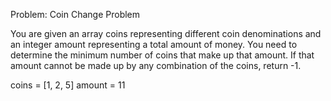 
Problem: Coin Change Problem

You are given an array coins representing different coin denominations and an integer amount representing a total amount of money. You need to determine the minimum number of coins that make up that amount. If that amount cannot be made up by any combination of the coins, return -1.

coins = [1, 2, 5]
amount = 11

